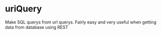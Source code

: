 # uriQuery
Make SQL querys from url querys. Fairly easy and very useful when getting data from database using REST
